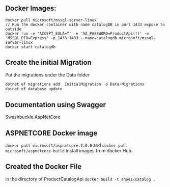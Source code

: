## Docker Images:
```docker
docker pull microsoft/mssql-server-linux
// Run the docker container with name catalogDB in port 1433 expose to outside
docker run -e 'ACCEPT_EULA=Y' -e 'SA_PASSWORD=ProductApi(!)' -e 'MSSQL_PID=Express' -p 1433:1433 --name=catalogdb microsoft/mssql-server-linux
docker start catalogdb
```

## Create the initial Migration
Put the migrations under the Data folder
```csharp
dotnet ef migrations add  InitialMigration -o Data/Migrations
dotnet ef database update
```

## Documentation using Swagger
Swashbuckle.AspNetCore

## ASPNETCORE Docker image
`docker pull microsoft/aspnetcore:2.0.0` and `docker pull microsoft/aspnetcore-build` install images from docker Hub.

## Created the Docker File
in the directory of ProductCatalogApi `docker build -t shoes/catalog .`
